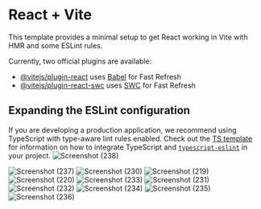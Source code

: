 # React + Vite

This template provides a minimal setup to get React working in Vite with HMR and some ESLint rules.

Currently, two official plugins are available:

- [@vitejs/plugin-react](https://github.com/vitejs/vite-plugin-react/blob/main/packages/plugin-react) uses [Babel](https://babeljs.io/) for Fast Refresh
- [@vitejs/plugin-react-swc](https://github.com/vitejs/vite-plugin-react/blob/main/packages/plugin-react-swc) uses [SWC](https://swc.rs/) for Fast Refresh

## Expanding the ESLint configuration

If you are developing a production application, we recommend using TypeScript with type-aware lint rules enabled. Check out the [TS template](https://github.com/vitejs/vite/tree/main/packages/create-vite/template-react-ts) for information on how to integrate TypeScript and [`typescript-eslint`](https://typescript-eslint.io) in your project.
![Screenshot (238)](https://github.com/user-attachments/assets/ddfbd102-ec05-4d00-8cfb-446a85209ace)

![Screenshot (237)](https://github.com/user-attachments/assets/ff487815-0ef4-4b2c-86f3-56ffada7bae2)
![Screenshot (230)](https://github.com/user-attachments/assets/b68a34be-04ae-45c8-98a8-1056b4023519)
![Screenshot (219)](https://github.com/user-attachments/assets/79d64212-1b6c-4fbd-a06e-3c4d786fb43c)
![Screenshot (220)](https://github.com/user-attachments/assets/c3cde376-b610-4a26-9a43-c91f08f21da5)
![Screenshot (233)](https://github.com/user-attachments/assets/095dddc4-167a-411b-9c63-da53eb3a26b5)
![Screenshot (231)](https://github.com/user-attachments/assets/9ef56a00-c04a-44ed-8d14-0a055a07b43a)
![Screenshot (232)](https://github.com/user-attachments/assets/fc9f4b91-de82-4b8a-8efe-2ba9885f14b2)
![Screenshot (234)](https://github.com/user-attachments/assets/6609a283-0695-4e03-be66-8fdf50fc3131)
![Screenshot (235)](https://github.com/user-attachments/assets/0a0d85ed-98c3-496b-9566-0104124b7d1f)
![Screenshot (236)](https://github.com/user-attachments/assets/5d7dbb23-6028-48bc-9273-8922b2ed2339)

